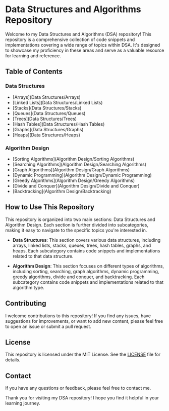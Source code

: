 # Data Structures and Algorithms Repository

Welcome to my Data Structures and Algorithms (DSA) repository! This repository is a comprehensive collection of code snippets and implementations covering a wide range of topics within DSA. It's designed to showcase my proficiency in these areas and serve as a valuable resource for learning and reference.

## Table of Contents

### Data Structures

- [Arrays](Data Structures/Arrays)
- [Linked Lists](Data Structures/Linked Lists)
- [Stacks](Data Structures/Stacks)
- [Queues](Data Structures/Queues)
- [Trees](Data Structures/Trees)
- [Hash Tables](Data Structures/Hash Tables)
- [Graphs](Data Structures/Graphs)
- [Heaps](Data Structures/Heaps)

### Algorithm Design

- [Sorting Algorithms](Algorithm Design/Sorting Algorithms)
- [Searching Algorithms](Algorithm Design/Searching Algorithms)
- [Graph Algorithms](Algorithm Design/Graph Algorithms)
- [Dynamic Programming](Algorithm Design/Dynamic Programming)
- [Greedy Algorithms](Algorithm Design/Greedy Algorithms)
- [Divide and Conquer](Algorithm Design/Divide and Conquer)
- [Backtracking](Algorithm Design/Backtracking)

## How to Use This Repository

This repository is organized into two main sections: Data Structures and Algorithm Design. Each section is further divided into subcategories, making it easy to navigate to the specific topics you're interested in.

- **Data Structures**: This section covers various data structures, including arrays, linked lists, stacks, queues, trees, hash tables, graphs, and heaps. Each subcategory contains code snippets and implementations related to that data structure.

- **Algorithm Design**: This section focuses on different types of algorithms, including sorting, searching, graph algorithms, dynamic programming, greedy algorithms, divide and conquer, and backtracking. Each subcategory contains code snippets and implementations related to that algorithm type.

## Contributing

I welcome contributions to this repository! If you find any issues, have suggestions for improvements, or want to add new content, please feel free to open an issue or submit a pull request.

## License

This repository is licensed under the MIT License. See the [LICENSE](LICENSE) file for details.

## Contact

If you have any questions or feedback, please feel free to contact me.

Thank you for visiting my DSA repository! I hope you find it helpful in your learning journey.
